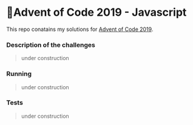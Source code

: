 # 🎄Advent of Code 2019 - Javascript

This repo conatains my solutions for [Advent of Code 2019](https://adventofcode.com/2019/).

### Description of the challenges

> under construction

### Running

> under construction

### Tests

> under construction
